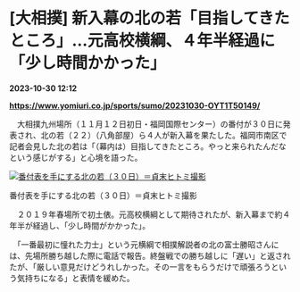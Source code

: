 # [大相撲] 新入幕の北の若「目指してきたところ」…元高校横綱、４年半経過に「少し時間かかった」

**2023-10-30 12:12**

**https://www.yomiuri.co.jp/sports/sumo/20231030-OYT1T50149/**

　大相撲九州場所（１１月１２日初日・福岡国際センター）の番付が３０日に発表され、北の若（２２）（八角部屋）ら４人が新入幕を果たした。福岡市南区で記者会見した北の若は「（幕内は）目指してきたところ。やっと来られたんだなという感じがする」と心境を語った。

[![番付表を手にする北の若（３０日）＝貞末ヒトミ撮影](https://www.yomiuri.co.jp/media/2023/10/20231030-OYT1I50102-1.jpg)](https://www.yomiuri.co.jp/pluralphoto/20231030-OYT1I50102/)

番付表を手にする北の若（３０日）＝貞末ヒトミ撮影

　２０１９年春場所で初土俵。元高校横綱として期待されたが、新入幕まで約４年半が経過し、「少し時間がかかった」。

　「一番最初に憧れた力士」という元横綱で相撲解説者の北の富士勝昭さんには、先場所勝ち越した際に電話で報告。終盤戦での勝ち越しに「遅い」と返されたが、「厳しい意見だけどうれしかった。その一言をもらうだけで頑張ろうという気持ちになる」と表情を緩めた。